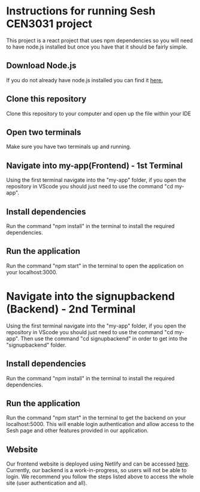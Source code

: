 # Instructions for running Sesh CEN3031 project
This project is a react project that uses npm dependencies so you will need to have node.js installed but once you have that it should be fairly simple.

## Download Node.js
If you do not already have node.js installed you can find it [here.](https://nodejs.org/en/download/)

## Clone this repository
Clone this repository to your computer and open up the file within your IDE

## Open two terminals
Make sure you have two terminals up and running. 

## Navigate into my-app(Frontend) - 1st Terminal
Using the first terminal navigate into the "my-app" folder, if you open the repository in VScode you should just need to use the command "cd my-app".

## Install dependencies
Run the command "npm install" in the terminal to install the required dependencies.

## Run the application
Run the command "npm start" in the terminal to open the application on your localhost:3000.

# Navigate into the signupbackend (Backend) - 2nd Terminal
Using the first terminal navigate into the "my-app" folder, if you open the repository in VScode you should just need to use the command "cd my-app". Then use the command "cd signupbackend" in order to get into the "signupbackend" folder. 

## Install dependencies
Run the command "npm install" in the terminal to install the required dependencies.

## Run the application
Run the command "npm start" in the terminal to get the backend on your localhost:5000. This will enable login authentication and allow access to the Sesh page and other features provided in our application. 

## Website
Our frontend website is deployed using Netlify and can be accessed [here](https://glittery-bienenstitch-06fdd7.netlify.app/). Currently, our backend is a work-in-progress, so users will not be able to login. We recommend you follow the steps listed above to access the whole site (user authentication and all). 

